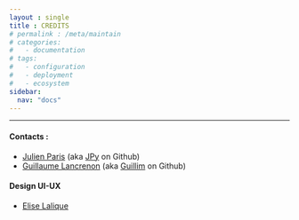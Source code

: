 ```yaml
---
layout : single 
title : CREDITS
# permalink : /meta/maintain
# categories:
#   - documentation
# tags:
#   - configuration
#   - deployment
#   - ecosystem
sidebar:
  nav: "docs"
---
```


-----

#### Contacts :

- [Julien Paris](<mailto:codemos.infos@gmail.com>) (aka [JPy](https://github.com/JulienParis) on Github)
- [Guillaume Lancrenon](https://guillim.github.io) (aka [Guillim](https://github.com/guillim) on Github)

#### Design UI-UX
- [Elise Lalique](https://github.com/Eliselalique)

